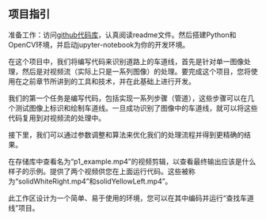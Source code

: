 ## 项目指引

准备工作：访问[github代码库](https://github.com/wangzhe0912/CarND-LaneLines-P1)，认真阅读readme文件。然后搭建Python和OpenCV环境，并启动jupyter-notebook为你的开发环境。

在这个项目中，我们将编写代码来识别道路上的车道线，首先是针对单一图像处理，然后是对视频流（实际上只是一系列图像）的处理。要完成这个项目，您将使用在之前章节所讲到的工具和技术，并在此基础上进行开发。

我们的第一个任务是编写代码，包括实现一系列步骤（管道），这些步骤可以在几个测试图像上标识和绘制车道线。一旦成功识别了图像中的车道线，就可以将这些代码复用到对视频流的处理中。

接下里，我们可以通过参数调整和算法来优化我们的处理流程并得到更精确的结果。

在存储库中查看名为“p1_example.mp4”的视频剪辑，以查看最终输出应该是什么样子的示例。提供了两个视频供您在上面运行代码。这些被称为“solidWhiteRight.mp4”和solidYellowLeft.mp4”。



此工作区设计为一个简单、易于使用的环境，您可以在其中编码并运行“查找车道线”项目。